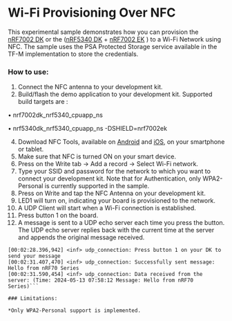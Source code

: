 # Wi-Fi Provisioning Over NFC
This experimental sample demonstrates how you can provision the [nRF7002 DK](https://www.nordicsemi.com/Products/Development-hardware/nRF7002-DK) or the ([nRF5340 DK](https://www.nordicsemi.com/Products/Development-hardware/nrf5340-dk) + [nRF7002 EK](https://www.nordicsemi.com/Products/Development-hardware/nRF7002-EK) ) to a Wi-Fi Network using NFC.
The sample uses the PSA Protected Storage service available in the TF-M implementation to store the credentials. 

### How to use:

1.	Connect the NFC antenna to your development kit. 
2.	Build/flash the demo application to your development kit.
Supported build targets are :

•	nrf7002dk_nrf5340_cpuapp_ns 

•	nrf5340dk_nrf5340_cpuapp_ns -DSHIELD=nrf7002ek 

4.	Download NFC Tools, available on [Android](https://play.google.com/store/apps/details?id=com.wakdev.wdnfc&hl=en&gl=US) and [iOS](https://apps.apple.com/us/app/nfc-tools/id1252962749), on your smartphone or tablet.
5.	Make sure that NFC is turned ON on your smart device.
6.	Press on the Write tab -> Add a record -> Select Wi-Fi network.
7.	Type your SSID and password for the network to which you want to connect your development kit. Note that for Authentication, only WPA2-Personal is currently supported in the sample.
8.	Press on Write and tap the NFC Antenna on your development kit.
9.	LED1 will turn on, indicating your board is provisioned to the network.
10. A UDP Client will start when a Wi-Fi connection is established. 
11. Press button 1 on the board.
12. A message is sent to a UDP echo server each time you press the button. The UDP echo server replies back with the current time at the server and appends the original message received.
```[00:02:28.396,942] <inf> udp_connection: Successfully connected to server
[00:02:28.396,942] <inf> udp_connection: Press button 1 on your DK to send your message
[00:02:31.407,470] <inf> udp_connection: Successfully sent message: Hello from nRF70 Series
[00:02:31.590,454] <inf> udp_connection: Data received from the server: (Time: 2024-05-13 07:58:12 Message: Hello from nRF70 Series)```

### Limitations:

*Only WPA2-Personal support is implemented.

